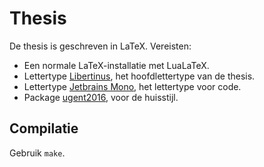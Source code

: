 # Thesis

De thesis is geschreven in LaTeX. Vereisten:

- Een normale LaTeX-installatie met LuaLaTeX.
- Lettertype [Libertinus](https://github.com/alif-type/libertinus), het hoofdlettertype van de thesis.
- Lettertype [Jetbrains Mono](https://www.jetbrains.com/lp/mono/), het lettertype voor code.
- Package [ugent2016](https://github.com/niknetniko/ugent2016), voor de huisstijl.

## Compilatie

Gebruik `make`.

